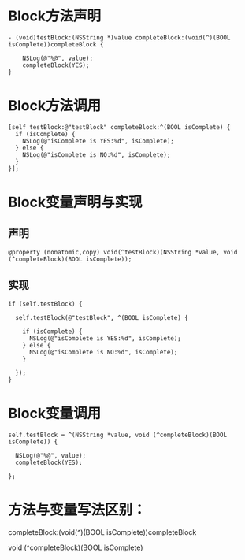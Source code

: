 # Block方法声明

```
- (void)testBlock:(NSString *)value completeBlock:(void(^)(BOOL isComplete))completeBlock {

    NSLog(@"%@", value);
    completeBlock(YES);
}
```

# Block方法调用

```
[self testBlock:@"testBlock" completeBlock:^(BOOL isComplete) {
  if (isComplete) {
    NSLog(@"isComplete is YES:%d", isComplete);
  } else {
    NSLog(@"isComplete is NO:%d", isComplete);
  }
}];
```

# Block变量声明与实现

## 声明

```
@property (nonatomic,copy) void(^testBlock)(NSString *value, void (^completeBlock)(BOOL isComplete));
```

## 实现
```
if (self.testBlock) {

  self.testBlock(@"testBlock", ^(BOOL isComplete) {
            
    if (isComplete) {
      NSLog(@"isComplete is YES:%d", isComplete);
    } else {
      NSLog(@"isComplete is NO:%d", isComplete);
    }      
    
  });
}
```


# Block变量调用

```
self.testBlock = ^(NSString *value, void (^completeBlock)(BOOL isComplete)) {
        
  NSLog(@"%@", value);
  completeBlock(YES);
        
};
```


# 方法与变量写法区别：

completeBlock:(void(^)(BOOL isComplete))completeBlock

void (^completeBlock)(BOOL isComplete)


